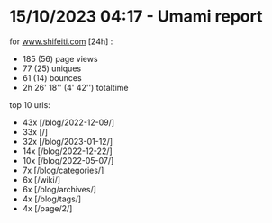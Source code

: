 # 15/10/2023 04:17 - Umami report
for www.shifeiti.com [24h] :

 - 185 (56) page views
 - 77 (25) uniques
 - 61 (14) bounces
 - 2h 26' 18'' (4' 42'') totaltime


top 10 urls:
 - 43x [/blog/2022-12-09/]
 - 33x [/]
 - 32x [/blog/2023-01-12/]
 - 14x [/blog/2022-12-22/]
 - 10x [/blog/2022-05-07/]
 - 7x [/blog/categories/]
 - 6x [/wiki/]
 - 6x [/blog/archives/]
 - 4x [/blog/tags/]
 - 4x [/page/2/]



